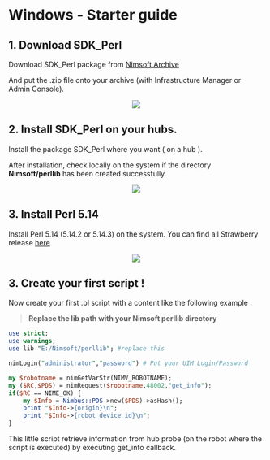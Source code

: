 # Windows - Starter guide

## 1. Download SDK_Perl 

Download SDK_Perl package from [Nimsoft Archive](https://support.nimsoft.com/Default.aspx?center=felles/loginSmall&tourl=felles/archive&name=archive)

And put the .zip file onto your archive (with Infrastructure Manager or Admin Console).

<p align="center"><img src="http://i.imgur.com/LkAaMHg.png"></p>

## 2. Install SDK_Perl on your hubs.

Install the package SDK_Perl where you want ( on a hub ).

After installation, check locally on the system if the directory **Nimsoft/perllib** has been created successfully.

<p align="center"><img src="http://i.imgur.com/k73jbIN.png"></p>

## 3. Install Perl 5.14

Install Perl 5.14 (5.14.2 or 5.14.3) on the system. You can find all Strawberry release [here](http://strawberryperl.com/releases.html) 

<p align="center"><img src="http://i.imgur.com/KHsQ3zw.png"></p>

## 3. Create your first script ! 

Now create your first .pl script with a content like the following example : 

> **Replace the lib path with your Nimsoft perllib directory**

```perl
use strict;
use warnings;
use lib "E:/Nimsoft/perllib"; #replace this

nimLogin("administrator","password") # Put your UIM Login/Password 

my $robotname = nimGetVarStr(NIMV_ROBOTNAME);
my ($RC,$PDS) = nimRequest($robotname,48002,"get_info");
if($RC == NIME_OK) {
    my $Info = Nimbus::PDS->new($PDS)->asHash();
    print "$Info->{origin}\n";
    print "$Info->{robot_device_id}\n";
}
```

This little script retrieve information from hub probe (on the robot where the script is executed) by executing get_info callback.
